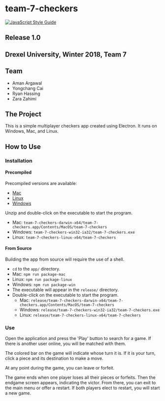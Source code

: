 # team-7-checkers

[![JavaScript Style Guide](https://img.shields.io/badge/code_style-standard-brightgreen.svg)](https://standardjs.com)

## Release 1.0

## Drexel University, Winter 2018, Team 7

## Team
- Aman Argawal
- Yongchang Cai
- Ryan Hassing
- Zara Zahimi

## The Project
This is a simple multiplayer checkers app created using Electron. It runs on Windows, Mac, and Linux.

## How to Use
### Installation
#### Precompiled
Precompiled versions are available:
- [Mac](https://drive.google.com/open?id=1VbGJKdSlR2j45Qwm4VktygPV31G1Dlla)
- [Linux](https://drive.google.com/open?id=1NhTInxul6CTY1cdsF5DBcXBQdq4YubWP)
- [Windows](https://drive.google.com/open?id=1Nlfy2CyNp1lbkJIeqW0_JO-pbxHPsDPE)

Unzip and double-click on the executable to start the program.
- Mac: `team-7-checkers-darwin-x64/team-7-checkers.app/Contents/MacOS/team-7-checkers`
- Windows: `team-7-checkers-win32-ia32/team-7-checkers.exe`
- Linux: `team-7-checkers-linux-x64/team-7-checkers`

#### From Source
Building the app from source will require the use of a shell.
- `cd` to the `app/` directory.
- Mac: `npm run package-mac`
- Linux: `npm run package-linux`
- Windows: `npm run package-win`
- The executable will appear in the `release/` directory.
- Double-click on the executable to start the program.
  - Mac: `release/team-7-checkers-darwin-x64/team-7-checkers.app/Contents/MacOS/team-7-checkers`
  - Windows: `release/team-7-checkers-win32-ia32/team-7-checkers.exe`
  - Linux: `release/team-7-checkers-linux-x64/team-7-checkers`

### Use
Open the application and press the 'Play' button to search for a game. If there is another user online, you will be matched with them.

The colored bar on the game will indicate whose turn it is. If it is your turn, click a piece and its destination to make a move.

At any point during the game, you can leave or forfeit.

The game ends when one player loses all their pieces or forfeits. Then the endgame screen appears, indicating the victor. From there, you can exit to the main menu or offer a restart. If both players elect to restart, you will start a new game.
